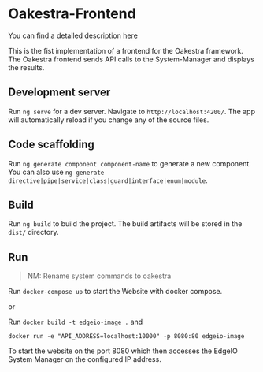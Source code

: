 # Oakestra-Frontend

You can find a detailed description [here](docs/README.md)

This is the fist implementation of a frontend for the Oakestra framework.
The Oakestra frontend sends API calls to the System-Manager and displays the results. 

## Development server

Run `ng serve` for a dev server. Navigate to `http://localhost:4200/`. The app will automatically reload if you change any of the source files.

## Code scaffolding

Run `ng generate component component-name` to generate a new component. You can also use `ng generate directive|pipe|service|class|guard|interface|enum|module`.

## Build

Run `ng build` to build the project. The build artifacts will be stored in the `dist/` directory.

## Run

> NM: Rename system commands to oakestra

Run `docker-compose up` to start the Website with docker compose.

or 

Run `docker build -t edgeio-image .` and 

`docker run -e "API_ADDRESS=localhost:10000" -p 8080:80 edgeio-image`

To start the website on the port 8080 which then accesses the EdgeIO System Manager on the configured IP address.
